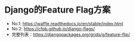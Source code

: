 # Django的Feature Flag方案

- No.1: https://waffle.readthedocs.io/en/stable/index.html
- No.2: https://cfpb.github.io/django-flags/
- 完整列表：https://djangopackages.org/grids/g/feature-flip/  
